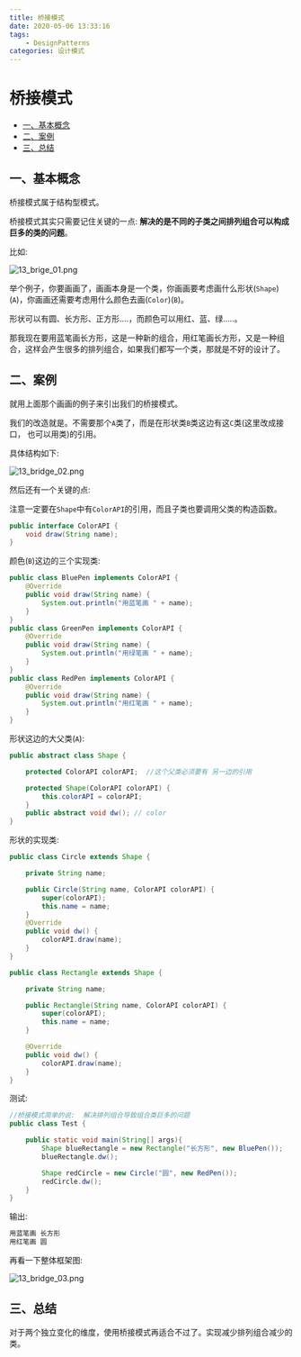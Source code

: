 ```yaml
---
title: 桥接模式
date: 2020-05-06 13:33:16
tags: 
    - DesignPatterns
categories: 设计模式
---
```

# 桥接模式

* [一、基本概念](#一基本概念)
* [二、案例](#二、案例)
* [三、总结](#三总结)

## 一、基本概念

桥接模式属于结构型模式。

桥接模式其实只需要记住关键的一点: **解决的是不同的子类之间排列组合可以构成巨多的类的问题**。

比如:

![13_brige_01.png](images/13_brige_01.png)

举个例子，你要画画了，画画本身是一个类，你画画要考虑画什么形状(`Shape`) (`A`)，你画画还需要考虑用什么颜色去画(`Color`)(`B`)。

形状可以有圆、长方形、正方形....，而颜色可以用红、蓝、绿.....。

那我现在要用蓝笔画长方形，这是一种新的组合，用红笔画长方形，又是一种组合，这样会产生很多的排列组合，如果我们都写一个类，那就是不好的设计了。

## 二、案例

就用上面那个画画的例子来引出我们的桥接模式。

我们的改造就是。不需要那个`A`类了，而是在形状类`B`类这边有这`C`类(这里改成接口， 也可以用类)的引用。

具体结构如下:

![13_bridge_02.png](images/13_bridge_02.png)

然后还有一个关键的点:

注意一定要在`Shape`中有`ColorAPI`的引用，而且子类也要调用父类的构造函数。

```java
public interface ColorAPI {
    void draw(String name);
}
```

颜色(`B`)这边的三个实现类:	

```java
public class BluePen implements ColorAPI {
    @Override
    public void draw(String name) {
        System.out.println("用蓝笔画 " + name);
    }
}
public class GreenPen implements ColorAPI {
    @Override
    public void draw(String name) {
        System.out.println("用绿笔画 " + name);
    }
}
public class RedPen implements ColorAPI {
    @Override
    public void draw(String name) {
        System.out.println("用红笔画 " + name);
    }
}
```

形状这边的大父类(`A`):

```java
public abstract class Shape {

    protected ColorAPI colorAPI;  //这个父类必须要有 另一边的引用

    protected Shape(ColorAPI colorAPI) {
        this.colorAPI = colorAPI;
    }
    public abstract void dw(); // color
}
```

形状的实现类:

```java
public class Circle extends Shape {

    private String name;

    public Circle(String name, ColorAPI colorAPI) {
        super(colorAPI);
        this.name = name;
    }
    @Override
    public void dw() {
        colorAPI.draw(name);
    }
}
```

```java
public class Rectangle extends Shape {

    private String name;

    public Rectangle(String name, ColorAPI colorAPI) {
        super(colorAPI);
        this.name = name;
    }

    @Override
    public void dw() {
        colorAPI.draw(name);
    }
}
```

测试:

```java
//桥接模式简单的说:  解决排列组合导致组合类巨多的问题
public class Test {

    public static void main(String[] args){
        Shape blueRectangle = new Rectangle("长方形", new BluePen());
        blueRectangle.dw();

        Shape redCircle = new Circle("圆", new RedPen());
        redCircle.dw();
    }
}
```

输出:

```java
用蓝笔画 长方形
用红笔画 圆
```

再看一下整体框架图:

![13_bridge_03.png](images/13_bridge_03.png)

## 三、总结

对于两个独立变化的维度，使用桥接模式再适合不过了。实现减少排列组合减少的类。